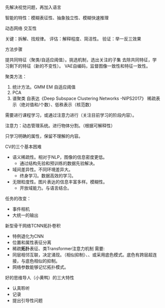 先解决视觉问题，再加入语言

智能的特性：模糊表征性、抽象独立性、模糊快速推理

动态网络
交互性

关键：拆解、找规律。
评估：解释程度、简洁性。
验证：举一反三效果

方法步骤

提共同特征（聚类/自适应阈值）。挑选机制，选出关注的子集
去除共同特征，学习剩下的特征（新的不变性）。
VAE自编码，监督图像一致性和特征一致性。

聚类方法：
1. 统计方法。GMM EM 自适应阈值
2. PCA
3. 谱聚类
自表达《Deep Subspace Clustering Networks -NIPS2017》
稀疏表示（绝对值和/个数）、低秩表示（核范数）

需要进行课程学习，或通过注意力进行（关注目前学习的阶段内容）。

注意力：动态管理系统。进行物体分割。（根据可解释性）

只学习明确的属性，保留不理解的内容。


CV的三个基本困难
- 语义稀疏性。相对于NLP，图像的信息密度更低。
  - 通过结构先验和预训练的数据先验解决。
- 域间差异性。不同环境差异大。
  - 终身学习。数据高效的学习。
- 无限粒度性。图片表达的信息丰富多样。模糊性。
  - 开放域能力。与语言结合。

任务的改变：
- 事件相机
- 大统一的输出


新型骨干网络TCNN拓扑卷积
- 特例退化为CNN
- 位置和属性表征分离
- 稀疏**拓扑**表征、类Transformer注意力机制
需要:
- 同层相邻互联，决定涌现。（相似抑制）、、或采用底色模式。底色有跨层超连接，与底色相似的抑制。
- 网络参数能够记忆拓扑模式。


好的思维导人（小黄鸭）的三大特性
- 认真聆听
- 记录
- 提出引导性问题

